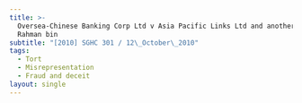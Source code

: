 ```yaml
---
title: >-
  Oversea-Chinese Banking Corp Ltd v Asia Pacific Links Ltd and another (Abdul
  Rahman bin
subtitle: "[2010] SGHC 301 / 12\_October\_2010"
tags:
  - Tort
  - Misrepresentation
  - Fraud and deceit
layout: single
---
```


